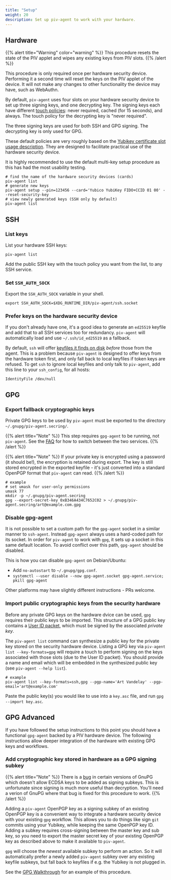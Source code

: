 ```yaml
---
title: "Setup"
weight: 20
description: Set up piv-agent to work with your hardware.
---
```


## Hardware

{{% alert title="Warning" color="warning" %}}
This procedure resets the state of the PIV applet and wipes any existing keys from PIV slots.
{{% /alert %}}

This procedure is only required once per hardware security device.
Performing it a second time will reset the keys on the PIV applet of the device.
It will not make any changes to other functionality the device may have, such as WebAuthn.

By default, `piv-agent` uses four slots on your hardware security device to set up three signing keys, and one decrypting key.
The signing keys each have different [touch policies](https://docs.yubico.com/yesdk/users-manual/application-piv/pin-touch-policies.html): never required, cached (for 15 seconds), and always.
The touch policy for the decrypting key is "never required".

The three signing keys are used for both SSH and GPG signing.
The decrypting key is only used for GPG.

These default policies are very roughly based on the [Yubikey certificate slot usage description](https://developers.yubico.com/PIV/Introduction/Certificate_slots.html).
They are designed to facilitate practical use of the hardware security device.

It is highly recommended to use the default multi-key setup procedure as this has had the most usability testing.

```
# find the name of the hardware security devices (cards)
piv-agent list
# generate new keys
piv-agent setup --pin=123456 --card='Yubico YubiKey FIDO+CCID 01 00' --reset-security-key
# view newly generated keys (SSH only by default)
piv-agent list
```

## SSH

### List keys

List your hardware SSH keys:

```
piv-agent list
```

Add the public SSH key with the touch policy you want from the list, to any SSH service.

### Set `SSH_AUTH_SOCK`

Export the `SSH_AUTH_SOCK` variable in your shell.

```
export SSH_AUTH_SOCK=$XDG_RUNTIME_DIR/piv-agent/ssh.socket
```

### Prefer keys on the hardware security device

If you don't already have one, it's a good idea to generate an `ed25519` keyfile and add that to all SSH services too for redundancy.
`piv-agent` will automatically load and use `~/.ssh/id_ed25519` as a fallback.

By default, `ssh` will offer [keyfiles it finds on disk](https://manpages.debian.org/testing/openssh-client/ssh_config.5.en.html#IdentityFile) _before_ those from the agent.
This is a problem because `piv-agent` is designed to offer keys from the hardware token first, and only fall back to local keyfiles if token keys are refused.
To get `ssh` to ignore local keyfiles and only talk to `piv-agent`, add this line to your `ssh_config`, for all hosts:

```
IdentityFile /dev/null
```

## GPG

### Export fallback cryptographic keys

Private GPG keys to be used by `piv-agent` must be exported to the directory `~/.gnupg/piv-agent.secring/`.

{{% alert title="Note" %}}
This step requires `gpg-agent` to be running, not `piv-agent`.
See the [FAQ](/docs/faq) for how to switch between the two services.
{{% /alert %}}

{{% alert title="Note" %}}
If your private key is encrypted using a password (it should be!), the encryption is retained during export.
The key is still stored encrypted in the exported keyfile - it's just converted into a standard OpenPGP format that `piv-agent` can read.
{{% /alert %}}

```
# example
# set umask for user-only permissions
umask 77
mkdir -p ~/.gnupg/piv-agent.secring
gpg --export-secret-key 0xB346A434C7652C02 > ~/.gnupg/piv-agent.secring/art@example.com.gpg
```

### Disable gpg-agent

It is not possible to set a custom path for the `gpg-agent` socket in a similar manner to `ssh-agent`.
Instead `gpg-agent` always uses a hard-coded path for its socket.
In order for `piv-agent` to work with `gpg`, it sets up a socket in this same default location.
To avoid conflict over this path, `gpg-agent` should be disabled.

This is how you can disable `gpg-agent` on Debian/Ubuntu:

* Add `no-autostart` to `~/.gnupg/gpg.conf`.
* `systemctl --user disable --now gpg-agent.socket gpg-agent.service; pkill gpg-agent`

Other platforms may have slightly different instructions - PRs welcome.

### Import public cryptographic keys from the security hardware

Before any private GPG keys on the hardware dvice can be used, `gpg` requires their public keys to be imported.
This structure of a GPG public key contains a [User ID packet](https://datatracker.ietf.org/doc/html/rfc4880#section-5.11), which must be signed by the associated _private key_.

The `piv-agent list` command can synthesize a public key for the private key stored on the security hardware device.
Listing a GPG key via `piv-agent list --key-formats=gpg` will require a touch to perform signing on the keys associated with those slots (due to the User ID packet).
You should provide a name and email which will be embedded in the synthesized public key (see `piv-agent --help list`).

```
# example
piv-agent list --key-formats=ssh,gpg --pgp-name='Art Vandelay' --pgp-email='art@example.com'
```

Paste the public key(s) you would like to use into a `key.asc` file, and run `gpg --import key.asc`.

## GPG Advanced

If you have followed the setup instructions to this point you should have a functional `gpg-agent` backed by a PIV hardware device.
The following instructions allow deeper integration of the hardware with existing GPG keys and workflows.

### Add cryptographic key stored in hardware as a GPG signing subkey

{{% alert title="Note" %}}
There is a [bug](https://dev.gnupg.org/T5555) in certain versions of GnuPG which doesn't allow ECDSA keys to be added as signing subkeys.
This is unfortunate since signing is much more useful than decryption.
You'll need a verion of GnuPG where that bug is fixed for this procedure to work.
{{% /alert %}}

Adding a `piv-agent` OpenPGP key as a signing subkey of an existing OpenPGP key is a convenient way to integrate a hardware security device with your existing `gpg` workflow.
This allows you to do things like sign `git` commits using your Yubikey, while keeping the same OpenPGP key ID.
Adding a subkey requires cross-signing between the master key and sub key, so you need to export the master secret key of your existing OpenPGP key as described above to make it available to `piv-agent`.

`gpg` will choose the _newest_ available subkey to perform an action. So it will automatically prefer a newly added `piv-agent` subkey over any existing keyfile subkeys, but fall back to keyfiles if e.g. the Yubikey is not plugged in.

See the [GPG Walkthrough](/docs/gpg-walkthrough) for an example of this procedure.
